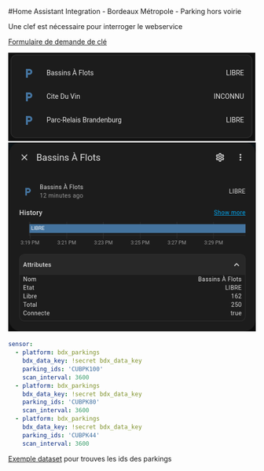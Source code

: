 #Home Assistant Integration - Bordeaux Métropole - Parking hors voirie

Une clef est nécessaire pour interroger le webservice

[Formulaire de demande de clé](https://data.bordeaux-metropole.fr/opendata/key)


![Card](screenshots/parking_cards.png)
![Card](screenshots/parking_attributes.png)

```yaml
sensor:
  - platform: bdx_parkings
    bdx_data_key: !secret bdx_data_key
    parking_ids: 'CUBPK100'
    scan_interval: 3600
  - platform: bdx_parkings
    bdx_data_key: !secret bdx_data_key
    parking_ids: 'CUBPK80'
    scan_interval: 3600
  - platform: bdx_parkings
    bdx_data_key: !secret bdx_data_key
    parking_ids: 'CUBPK44'
    scan_interval: 3600
```


[Exemple dataset](https://opendata.bordeaux-metropole.fr/explore/dataset/st_park_p/table/) pour trouves les ids des parkings